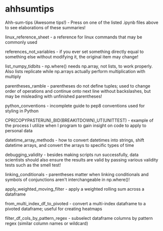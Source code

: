 # ahhsumtips
Ahh-sum-tips (Awesome tips!) - Press on one of the listed .ipynb files above to see elaborations of these summaries!

linux_reference_sheet - a reference for linux commands that may be commonly used

references_not_variables - if you ever set something directly equal to something else without modifying it, the original item may change!

list_numpy_tidbits - np.where() needs np.array, not lists, to work properly. Also  lists replicate while np.arrays actually perform multiplication with multiply

parentheses_ramble - parentheses do not define tuples; used to change order of operations and continue onto next line without backslashes, but may be misleading with unfinished parentheses!

python_conventions - incomplete guide to pep8 conventions used for styling in Python

CPR(COPYPASTERUN)_BID(BREAKITDOWN)_UT(UNITTEST) - example of the process I utilize when I program to gain insight on code to apply to personal data

datetime_array_methods - how to convert datetimes into strings, shift datetime arrays, and convert the arrays to specific types of time

debugging_validity - besides making scripts run successfully, data scientists should also ensure the results are valid by passing various validity tests such as the smell test!

linking_conditionals - parentheses matter when linking conditionals and symbols of conjunctions aren't interchangeable in np.where()!

apply_weighted_moving_filter - apply a weighted rolling sum across a dataframe

from_multi_index_df_to_pivoted - convert a multi-index dataframe to a pivoted dataframe; useful for creating heatmaps

filter_df_cols_by_pattern_regex - subselect dataframe columns by pattern regex (similar column names or wildcard)
